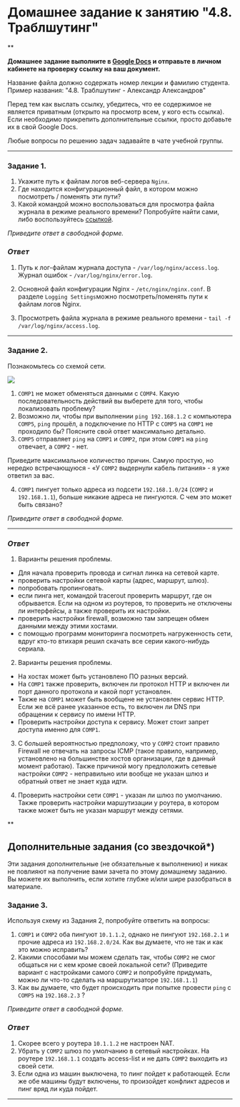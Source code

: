 # Домашнее задание к занятию "4.8. Траблшутинг"

**

**Домашнее задание выполните в [Google Docs](https://docs.google.com/) и отправьте в личном кабинете на проверку ссылку на ваш документ.** 

Название файла должно содержать номер лекции и фамилию студента. Пример названия: "4.8. Траблшутинг - Александр Александров"

Перед тем как выслать ссылку, убедитесь, что ее содержимое не является приватным (открыто на просмотр всем, у кого есть ссылка). Если необходимо прикрепить дополнительные ссылки, просто добавьте их в свой Google Docs.

Любые вопросы по решению задач задавайте в чате учебной группы.

---

### Задание 1. 

1. Укажите путь к файлам логов веб-сервера `Nginx`. 
2. Где находится конфигурационный файл, в котором можно посмотреть / поменять эти пути?
3. Какой командой можно воспользоваться для просмотра файла журнала в режиме реального времени?
Попробуйте найти сами, либо воспользуйтесь [ссылкой](https://andreyex.ru/operacionnaya-sistema-linux/nastrojka-zhurnala-oshibok-i-dostupa-nginx/).

*Приведите ответ в свободной форме.*

### *Ответ* 

1. Путь к лог-файлам журнала доступа - `/var/log/nginx/access.log`. Журнал ошибок - `/var/log/nginx/error.log`.

2. Основной файл конфигурации Nginx - `/etc/nginx/nginx.conf`. В разделе `Logging Settings`можно посмотреть/поменять пути к файлам логов Nginx.

3. Просмотреть файла журнала в режиме реального времени - `tail -f /var/log/nginx/access.log`.

---

### Задание 2. 

Познакомьтесь со схемой сети.

![](https://i.imgur.com/RefFHYj.png)

1. `COMP1` не может обменяться данными с `COMP4`. Какую последовательность действий вы выберете для того, чтобы локализовать проблему?
2. Возможно ли, чтобы при выполнении `ping 192.168.1.2` с компьютера `COMP5`, `ping` прошёл, а подключение по HTTP с `COMP5` на `COMP1` не проходило бы? Поясните свой  ответ максимально детально.
3. `COMP5` отправляет `ping` на `COMP1` и `COMP2`, при этом `COMP1` на `ping` отвечает, а `COMP2` - нет. 

Приведите максимальное количество причин. Самую простую, но нередко встречающуюся - «У `COMP2` выдернули кабель питания» - я уже ответил за вас.

4. `COMP1` пингует только адреса из подсети `192.168.1.0/24` (`COMP2` и `192.168.1.1`), больше никакие адреса не пингуются. С чем это может быть связано? 

*Приведите ответ в свободной форме.*

---

### *Ответ* 

1. Варианты решения проблемы.
- Для начала проверить провода и сигнал линка на сетевой карте. 
- проверить настройки сетевой карты (адрес, маршрут, шлюз).
- попробовать пропинговать.
- если пинга нет, командой tracerout проверить маршрут, где он обрывается. Если на одном из роутеров, то проверить не отключены ли интерфейсы, а также проверить их настройки.
- проверить настройки firewall, возможно там запрещен обмен данными между этими хостами.
- с помощью программ мониторинга посмотреть нагруженность сети, вдруг кто-то втихаря решил скачать все серии какого-нибудь сериала.

2.  Варианты решения проблемы.
- На хостах может быть установлено ПО разных версий. 
- На `COMP1` также проверить, включен ли протокол HTTP и включен ли порт данного протокола и какой порт установлен. 
- Также на `COMP1` может быть вообщене не установлен сервис HTTP. Если же всё ранее указанное есть, то включен ли DNS при обращении к сервису по имени HTTP.
- Проверить настройки доступа к сервису. Может стоит запрет доступа именно для `COMP1`.

3. С б*о*льшей вероятностью предположу, что у `COMP2` стоит правило Firewall не отвечать на запросы ICMP (такое правило, например, установлено на большинстве хостов организации, где в данный момент работаю). Также причиной могу предположить сетевые настройки `СОМР2` - неправильно или вообще не указан шлюз и обратный ответ не знает куда идти.

4. Проверить настройки сети `СОМР1` - указан ли шлюз по умолчанию. Также проверить настройки маршутизации у роутера, в котором также может быть не указан маршрут между сетями.

**

## Дополнительные задания (со звездочкой*)
Эти задания дополнительные (не обязательные к выполнению) и никак не повлияют на получение вами зачета по этому домашнему заданию. Вы можете их выполнить, если хотите глубже и/или шире разобраться в материале.


### Задание 3. 

Используя схему из Задания 2, попробуйте ответить на вопросы:
1. `COMP1` и `COMP2` оба пингуют `10.1.1.2`, однако не пингуют `192.168.2.1` и прочие адреса из `192.168.2.0/24`. Как вы думаете, что не так и как это можно исправить?
2. Какими способами мы можем сделать так, чтобы `COMP2` не смог общаться ни с кем кроме своей локальной сети? (Приведите вариант с настройками самого `COMP2` и попробуйте придумать, можно ли что-то сделать на маршрутизаторе `192.168.1.1`)
3. Как вы думаете, что будет происходить при попытке провести `ping` с `COMP5` на `192.168.2.3` ?

*Приведите ответ в свободной форме.*

### *Ответ* 
1. Скорее всего у роутера `10.1.1.2` не настроен NAT.
2. Убрать у `СОМР2` шлюз по умолчанию в сетевый настройках. На роутере `192.168.1.1` создать access-list  и не дать `СОМР2` выходить из своей сети.
3. Если одна из машин выключена, то пинг пойдет к работающей. Если же обе машины будут включены, то произойдет конфликт адресов и пинг вряд ли куда пойдет.

---


